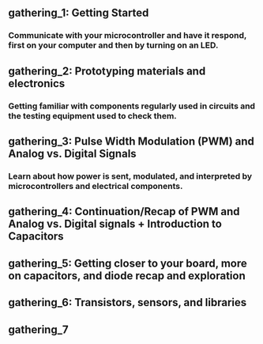 ## gathering_1: Getting Started  
### Communicate with your microcontroller and have it respond, first on your computer and then by turning on an LED.  
## gathering_2: Prototyping materials and electronics  
### Getting familiar with components regularly used in circuits and the testing equipment used to check them.  
## gathering_3: Pulse Width Modulation (PWM) and Analog vs. Digital Signals  
### Learn about how power is sent, modulated, and interpreted by microcontrollers and electrical components.  
## gathering_4: Continuation/Recap of PWM and Analog vs. Digital signals + Introduction to Capacitors  
## gathering_5: Getting closer to your board, more on capacitors, and diode recap and exploration 
## gathering_6: Transistors, sensors, and libraries  
## gathering_7
